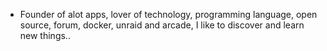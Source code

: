 - Founder of alot apps, lover of technology, programming language, open source, forum, docker, unraid and arcade, I like to discover and learn new things..
  <br>




























































